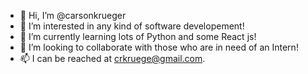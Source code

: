 - 👋 Hi, I’m @carsonkrueger
- 👀 I’m interested in any kind of software developement!
- 🌱 I’m currently learning lots of Python and some React js!
- 💞️ I’m looking to collaborate with those who are in need of an Intern!
- 📫 I can be reached at crkruege@gmail.com.

<!---
carsonkrueger/carsonkrueger is a ✨ special ✨ repository because its `README.md` (this file) appears on your GitHub profile.
You can click the Preview link to take a look at your changes.
--->

